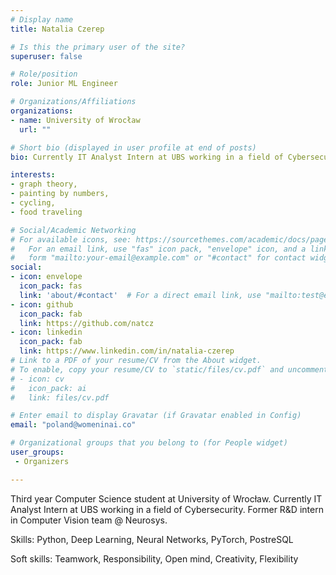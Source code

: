 ```yaml
---
# Display name
title: Natalia Czerep

# Is this the primary user of the site?
superuser: false

# Role/position
role: Junior ML Engineer

# Organizations/Affiliations
organizations:
- name: University of Wrocław
  url: ""

# Short bio (displayed in user profile at end of posts)
bio: Currently IT Analyst Intern at UBS working in a field of Cybersecurity, third year CS student at UWr. Former R&D intern in Computer Vision team @ Neurosys. Passionate about data analysis and ML.

interests:
- graph theory,
- painting by numbers,
- cycling,
- food traveling

# Social/Academic Networking
# For available icons, see: https://sourcethemes.com/academic/docs/page-builder/#icons
#   For an email link, use "fas" icon pack, "envelope" icon, and a link in the
#   form "mailto:your-email@example.com" or "#contact" for contact widget.
social:
- icon: envelope
  icon_pack: fas
  link: 'about/#contact'  # For a direct email link, use "mailto:test@example.org".
- icon: github
  icon_pack: fab
  link: https://github.com/natcz
- icon: linkedin
  icon_pack: fab
  link: https://www.linkedin.com/in/natalia-czerep
# Link to a PDF of your resume/CV from the About widget.
# To enable, copy your resume/CV to `static/files/cv.pdf` and uncomment the lines below.
# - icon: cv
#   icon_pack: ai
#   link: files/cv.pdf

# Enter email to display Gravatar (if Gravatar enabled in Config)
email: "poland@womeninai.co"

# Organizational groups that you belong to (for People widget)
user_groups:
 - Organizers

---
```

Third year Computer Science student at University of Wrocław. Currently IT Analyst Intern at UBS working in a field of Cybersecurity. Former R&D intern in Computer Vision team @ Neurosys.

Skills: Python, Deep Learning, Neural Networks, PyTorch, PostreSQL

Soft skills: Teamwork, Responsibility, Open mind, Creativity, Flexibility
